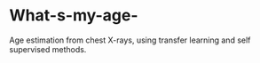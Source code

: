 # What-s-my-age-
Age estimation from chest X-rays, using transfer learning and self supervised methods.
